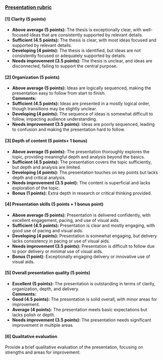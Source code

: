 ### [Presentation rubric](https://aselshall.github.io/rm/hw/presentation-rubric)

#### [1] **Clarity (5 points)**
- **Above average (5 points):** The thesis is exceptionally clear, with well-focused ideas that are consistently supported by relevant details.  
- **Sufficient (4.5 points):** The thesis is clear, with most ideas focused and supported by relevant details.  
- **Developing (4 points):** The thesis is identified, but ideas are not consistently focused or adequately supported by details.  
- **Needs improvement (3.5 points):** The thesis is unclear, and ideas are disconnected, failing to support the central purpose.  

#### [2] **Organization (5 points)**
- **Above average (5 points):** Ideas are logically sequenced, making the presentation easy to follow from start to finish.  
**Comments:**
- **Sufficient (4.5 points):** Ideas are presented in a mostly logical order, though transitions may be slightly unclear.  
- **Developing (4 points):** The sequence of ideas is somewhat difficult to follow, impacting audience understanding.  
- **Needs improvement (3.5 points):** Ideas are poorly sequenced, leading to confusion and making the presentation hard to follow.  

#### [3] **Depth of content (5 points+ 1 bonus)**
- **Above average (5 points):** The presentation thoroughly explores the topic, providing meaningful depth and analysis beyond the basics.  
- **Sufficient (4.5 points):** The presentation covers the topic sufficiently, but depth and analysis are limited.  
- **Developing (4 points):** The presentation touches on key points but lacks depth and critical analysis.  
- **Needs improvement (3.5 point):** The content is superficial and lacks exploration of the topic.  
- **Bonus (1 points):** Extra depth in research or critical thinking provided.

#### [4] **Presentation skills (5 points + 1 bonus point)**
- **Above average (5 points):** Presentation is delivered confidently, with excellent engagement, pacing, and use of visual aids.  
- **Sufficient (4.5 points):** Presentation is clear and mostly engaging, with good use of pacing and visual aids.  
- **Developing (4 points):** Presentation is somewhat engaging, but delivery lacks consistency in pacing or use of visual aids.  
- **Needs improvement (3.5 points):** Presentation is difficult to follow due to poor delivery or minimal use of visual aids.  
- **Bonus (1 point):** Exceptionally engaging delivery or innovative use of visual aids.  

#### [5] **Overall presentation quality (5 points)**
- **Excellent (5 points):** The presentation is outstanding in terms of clarity, organization, depth, and delivery.  
**Comments:**
- **Good (4.5 points):** The presentation is solid overall, with minor areas for improvement.  
- **Average (4 points):** The presentation meets basic expectations but lacks polish or depth.  
- **Needs improvement (3.5 points):** The presentation needs significant improvement in multiple areas.


#### [6] **Qualitative evaluation**  
Provide a brief qualitative evaluation of the presentation, focusing on strengths and areas for improvement:
